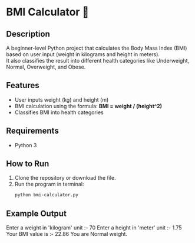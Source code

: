 # BMI Calculator 🧮

## Description
A beginner-level Python project that calculates the Body Mass Index (BMI) based on user input (weight in kilograms and height in meters).  
It also classifies the result into different health categories like Underweight, Normal, Overweight, and Obese.

## Features
- User inputs weight (kg) and height (m)
- BMI calculation using the formula: **BMI = weight / (height^2)**
- Classifies BMI into health categories

## Requirements
- Python 3

## How to Run
1. Clone the repository or download the file.
2. Run the program in terminal:
   ```bash
   python bmi-calculator.py

## Example Output
Enter a weight in 'kilogram' unit :- 70
Enter a height in 'meter' unit :- 1.75
Your BMI value is :- 22.86
You are Normal weight.
